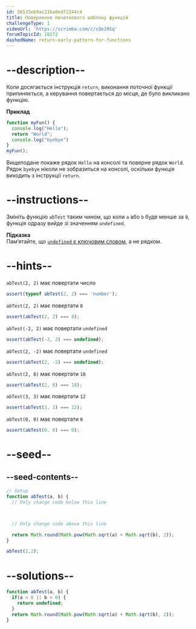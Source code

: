 ```yaml
---
id: 56533eb9ac21ba0edf2244c4
title: Повернення початкового шаблону функцій
challengeType: 1
videoUrl: 'https://scrimba.com/c/cQe39Sq'
forumTopicId: 18272
dashedName: return-early-pattern-for-functions
---
```


# --description--

Коли досягається інструкція `return`, виконання поточної функції припиняється, а керування повертається до місця, де було викликано функцію.

**Приклад**

```js
function myFun() {
  console.log("Hello");
  return "World";
  console.log("byebye")
}
myFun();
```

Вищеподане покаже рядок `Hello` на консолі та поверне рядок `World`. Рядок `byebye` ніколи не зобразиться на консолі, оскільки функція виходить з інструкції `return`.

# --instructions--

Змініть функцію `abTest` таким чином, що коли `a` або `b` буде менше за `0`, функція одразу вийде зі значенням `undefined`.

**Підказка**  
Пам’ятайте, що <a href="https://platform-ui.topcoder.com/ukrainian/learn/freeCodeCamp/javascript-algorithms-and-data-structures/basic-javascript/understanding-uninitialized-variables" target="_blank" rel="noopener noreferrer nofollow"><code>undefined</code> є ключовим словом</a>, а не рядком.

# --hints--

`abTest(2, 2)` має повертати число

```js
assert(typeof abTest(2, 2) === 'number');
```

`abTest(2, 2)` має повертати `8`

```js
assert(abTest(2, 2) === 8);
```

`abTest(-2, 2)` має повертати `undefined`

```js
assert(abTest(-2, 2) === undefined);
```

`abTest(2, -2)` має повертати `undefined`

```js
assert(abTest(2, -2) === undefined);
```

`abTest(2, 8)` має повертати `18`

```js
assert(abTest(2, 8) === 18);
```

`abTest(3, 3)` має повертати `12`

```js
assert(abTest(3, 3) === 12);
```

`abTest(0, 0)` має повертати `0`

```js
assert(abTest(0, 0) === 0);
```

# --seed--

## --seed-contents--

```js
// Setup
function abTest(a, b) {
  // Only change code below this line



  // Only change code above this line

  return Math.round(Math.pow(Math.sqrt(a) + Math.sqrt(b), 2));
}

abTest(2,2);
```

# --solutions--

```js
function abTest(a, b) {
  if(a < 0 || b < 0) {
    return undefined;
  }
  return Math.round(Math.pow(Math.sqrt(a) + Math.sqrt(b), 2));
}
```
